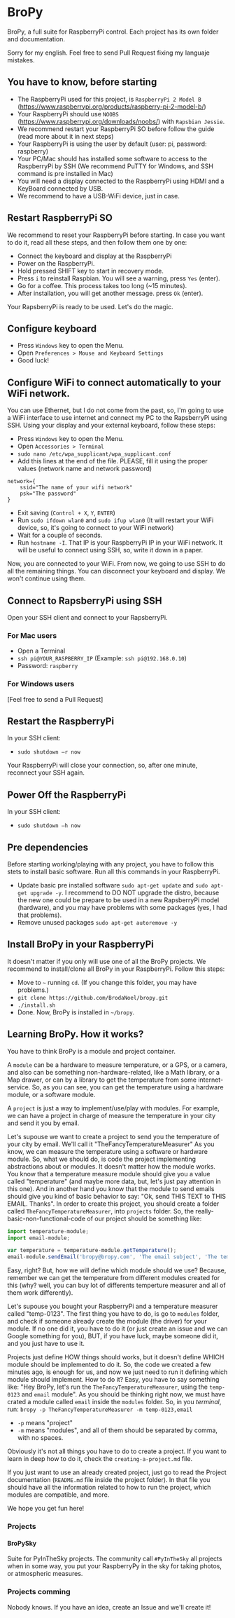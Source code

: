 # BroPy
BroPy, a full suite for RaspberryPi control.
Each project has its own folder and documentation.

Sorry for my english. Feel free to send Pull Request fixing my languaje mistakes.

## You have to know, before starting
* The RaspberryPi used for this project, is `RaspberryPi 2 Model B` (https://www.raspberrypi.org/products/raspberry-pi-2-model-b/)
* Your RaspberryPi should use `NOOBS` (https://www.raspberrypi.org/downloads/noobs/) with `Rapsbian Jessie`.
* We recommend restart your RaspberryPi SO before follow the guide (read more about it in next steps)
* Your RaspberryPi is using the user by default (user: pi, password: raspberry)
* Your PC/Mac should has installed some software to access to the RaspberryPi by SSH (We recommend PuTTY for Windows, and SSH command is pre installed in Mac)
* You will need a display connected to the RaspberryPi using HDMI and a KeyBoard connected by USB.
* We recommend to have a USB-WiFi device, just in case.

## Restart RaspberryPi SO
We recommend to reset your RaspberryPi before starting.
In case you want to do it, read all these steps, and then follow them one by one:

* Connect the keyboard and display at the RaspberryPi
* Power on the RaspberryPi.
* Hold pressed SHIFT key to start in recovery mode.
* Press `i` to reinstall Raspbian. You will see a warning, press `Yes` (enter).
* Go for a coffee. This process takes too long (~15 minutes).
* After installation, you will get another message. press `Ok` (enter).

Your RapsberryPi is ready to be used. Let's do the magic.

## Configure keyboard
* Press `Windows` key to open the Menu.
* Open `Preferences > Mouse and Keyboard Settings`
* Good luck!

## Configure WiFi to connect automatically to your WiFi network.
You can use Ethernet, but I do not come from the past, so, I'm going to use a WiFi interface to use internet and connect my PC to the RapsberryPi using SSH.
Using your display and your external keyboard, follow these steps:
* Press `Windows` key to open the Menu.
* Open `Accessories > Terminal`
* `sudo nano /etc/wpa_supplicant/wpa_supplicant.conf`
* Add this lines at the end of the file. PLEASE, fill it using the proper values (network name and network password)
```
network={
    ssid="The name of your wifi network"
    psk="The password"
}
```
* Exit saving (`Control + X`, `Y`, `ENTER`)
* Run `sudo ifdown wlan0` and `sudo ifup wlan0` (It will restart your WiFi device, so, it's going to connect to your WiFi network)
* Wait for a couple of seconds.
* Run `hostname -I`. That IP is your RaspberryPi IP in your WiFi network. It will be useful to connect using SSH, so, write it down in a paper.

Now, you are connected to your WiFi. From now, we going to use SSH to do all the remaining things.
You can disconnect your keyboard and display. We won't continue using them.

## Connect to RapsberryPi using SSH
Open your SSH client and connect to your RapsberryPi.

### For Mac users
* Open a Terminal
* `ssh pi@YOUR_RASPBERRY_IP` (Example: `ssh pi@192.168.0.10`)
* Password: `raspberry`

### For Windows users
[Feel free to send a Pull Request]

## Restart the RaspberryPi
In your SSH client:

* `sudo shutdown –r now`

Your RaspberryPi will close your connection, so, after one minute, reconnect your SSH again.

## Power Off the RaspberryPi
In your SSH client:

* `sudo shutdown –h now`

## Pre dependencies
Before starting working/playing with any project, you have to follow this stets to install basic software.
Run all this commands in your RaspberryPi.
* Update basic pre installed software `sudo apt-get update` and `sudo apt-get upgrade -y`. I recommend to DO NOT upgrade the distro, because the new one could be prepare to be used in a new RapsberryPi model (hardware), and you may have problems with some packages (yes, I had that problems).
* Remove unused packages `sudo apt-get autoremove -y`

## Install BroPy in your RaspberryPi
It doesn't matter if you only will use one of all the BroPy projects. We recommend to install/clone all BroPy in your RaspberryPi. Follow this steps:
* Move to `~` running `cd`. (If you change this folder, you may have problems.)
* `git clone https://github.com/BrodaNoel/bropy.git`
* `./install.sh`
* Done. Now, BroPy is installed in `~/bropy`.

## Learning BroPy. How it works?
You have to think BroPy is a module and project container.

A `module` can be a hardware to measure temperature, or a GPS, or a camera, and also can be something non-hardware-related, like a Math library, or a Map drawer, or can by a library to get the temperature from some internet-service. So, as you can see, you can get the temperature using a hardware module, or a software module.

A `project` is just a way to implement/use/play with modules.
For example, we can have a project in charge of measure the temperature in your city and send it you by email.


Let's supouse we want to create a project to send you the temperature of your city by email. We'll call it "TheFancyTemperatureMeasurer"
As you know, we can measure the temperature using a software or hardware module. So, what we should do, is code the project implementing abstractions about or modules.
It doesn't matter how the module works. You know that a temperature measure module should give you a value called "temperature" (and maybe more data, but, let's just pay attention in this one). And in another hand you know that the module to send emails should give you kind of basic behavior to say: "Ok, send THIS TEXT to THIS EMAIL. Thanks".
In order to create this project, you should create a folder called `TheFancyTemperatureMeasurer`, into `projects` folder.
So, the really-basic-non-functional-code of our project should be something like:
```javascript
import temperature-module;
import email-module;

var temperature = temperature-module.getTemperature();
email-module.sendEmail('bropy@bropy.com', 'The email subject', 'The temperature is ' + temperature);
```
Easy, right? But, how we will define which module should we use? Because, remember we can get the temperature from different modules created for this (why? well, you can buy lot of differents temperture measurer and all of them work differently).

Let's supouse you bought your RaspberryPi and a temperature measurer called "temp-0123". The first thing you have to do, is go to `modules` folder, and check if someone already create the module (the driver) for your module. If no one did it, you have to do it (or just create an issue and we can Google something for you), BUT, if you have luck, maybe someone did it, and you just have to use it.

Projects just define HOW things should works, but it doesn't define WHICH module should be implemented to do it. So, the code we created a few minutes ago, is enough for us, and now we just need to run it defining which module should implement. How to do it? Easy, you have to say something like: "Hey BroPy, let's run the `TheFancyTemperatureMeasurer`, using the `temp-0123` and `email` module". As you should be thinking right now, we must have crated a module called `email` inside the `modules` folder. So, in you *terminal*, run:
`bropy -p TheFancyTemperatureMeasurer -m temp-0123,email`

* `-p` means "project"
* `-m` means "modules", and all of them should be separated by comma, with no spaces.

Obviously it's not all things you have to do to create a project. If you want to learn in deep how to do it, check the `creating-a-project.md` file.

If you just want to use an already created project, just go to read the Project documentation (`README.md` file inside the project folder). In that file you should have all the information related to how to run the project, which modules are compatible, and more.

We hope you get fun here!


### Projects

#### BroPySky
Suite for PyInTheSky projects.
The community call `#PyInTheSky` all projects when in some way, you put your RaspberryPy in the sky for taking photos, or atmospheric measures.

### Projects comming
Nobody knows. If you have an idea, create an Issue and we'll create it!